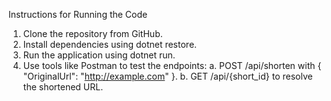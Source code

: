 Instructions for Running the Code
1. Clone the repository from GitHub.
2. Install dependencies using dotnet restore.
3. Run the application using dotnet run.
4. Use tools like Postman to test the endpoints:
      a. POST /api/shorten with { "OriginalUrl": "http://example.com" }.
      b. GET /api/{short_id} to resolve the shortened URL.
